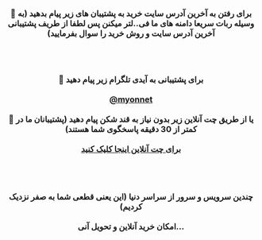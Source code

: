 <div> <center> <h3> <b> 
 
🔴 برای رفتن به آخرین آدرس سایت خرید به پشتیبان های زیر پیام بدهید (به وسیله ربات سریعا دامنه های ما فی..لتر میکنن پس لطفا از طریف پشتیبانی آخرین آدرس سایت و روش خرید را سوال بفرمایید)

<br><br>

🔵 برای پشتیبانی به آیدی تلگرام زیر پیام دهید
 <br> <br>
<a href="https://t.me/myonnet"  target="_blank">@myonnet</a>
<br><br>
🔵 یا از طریق چت آنلاین زیر بدون نیاز به قند شکن پیام دهید (پشتیبانان ما در کمتر از 30 دقیقه پاسخگوی شما هستند) 
<br><br>
<a target="_blank" href="https://go.crisp.chat/chat/embed/?website_id=94c4d098-4163-4c72-82f6-fa03097f1dab">برای چت آنلاین اینجا کلیک کنید </a>
<br> <br> <br> <br> 

چندین سرویس و سرور از سراسر دنیا (این یعنی قطعی شما به صفر نزدیک کردیم)
<br><br>
امکان خرید آنلاین و تحویل آنی...
</b>  </h3> </center>
</div>

